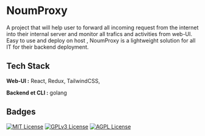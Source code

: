 
# NoumProxy

A project that will help user to  forward  all incoming request from the internet into their internal server and monitor all trafics and activities   from web-UI. Easy to use and deploy on host , NoumProxy is a lightweight solution for all IT  for their backend deployment.
## Tech Stack

**Web-UI :** React, Redux, TailwindCSS,

**Backend et CLI :** golang


## Badges


[![MIT License](https://img.shields.io/badge/License-MIT-green.svg)](https://choosealicense.com/licenses/mit/)
[![GPLv3 License](https://img.shields.io/badge/License-GPL%20v3-yellow.svg)](https://opensource.org/licenses/)
[![AGPL License](https://img.shields.io/badge/license-AGPL-blue.svg)](http://www.gnu.org/licenses/agpl-3.0)

